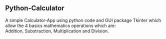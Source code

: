 
## Python-Calculator

A simple Calculator-App using python code and GUI package Tkinter which allow the 4 basics mathematics operations which are: <br> Addition, Substraction, Multiplication and Division.
